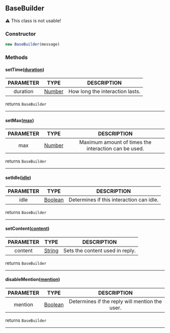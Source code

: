 [String]: https://developer.mozilla.org/en-US/docs/Web/JavaScript/Reference/Global_Objects/String

[Number]: https://developer.mozilla.org/en-US/docs/Web/JavaScript/Reference/Global_Objects/Number

[Boolean]: https://developer.mozilla.org/en-US/docs/Web/JavaScript/Reference/Global_Objects/Boolean

[Object]: https://developer.mozilla.org/en-US/docs/Web/JavaScript/Reference/Global_Objects/Object

[Array]: https://developer.mozilla.org/en-US/docs/Web/JavaScript/Reference/Global_Objects/Array

## BaseBuilder

⚠ This class is not usable!

### Constructor
```js
new BaseBuilder(message)
```

### Methods

#### setTime([duration]())

| PARAMETER | TYPE | DESCRIPTION |
|:-:|:-:|:-:|
| duration | [Number] | How long the interaction lasts. |

returns `BaseBuilder`

---
#### setMax([max]())

| PARAMETER | TYPE | DESCRIPTION |
|:-:|:-:|:-:|
| max | [Number] | Maximum amount of times the interaction can be used. |

returns `BaseBuilder`

---
#### setIdle([idle]())

| PARAMETER | TYPE | DESCRIPTION |
|:-:|:-:|:-:|
| idle | [Boolean] | Determines if this interaction can idle. |

returns `BaseBuilder`

---
#### setContent([content]())

| PARAMETER | TYPE | DESCRIPTION |
|:-:|:-:|:-:|
| content | [String] | Sets the content used in reply. |

returns `BaseBuilder`

---
#### disableMention([mention]())

| PARAMETER | TYPE | DESCRIPTION |
|:-:|:-:|:-:|
| mention | [Boolean] | Determines if the reply will mention the user. |

returns `BaseBuilder`

---

